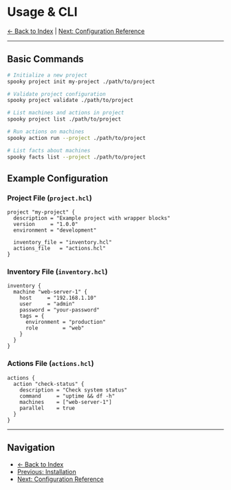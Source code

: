# Usage & CLI

[← Back to Index](index.md) | [Next: Configuration Reference](configuration.md)

---

## Basic Commands

```bash
# Initialize a new project
spooky project init my-project ./path/to/project

# Validate project configuration
spooky project validate ./path/to/project

# List machines and actions in project
spooky project list ./path/to/project

# Run actions on machines
spooky action run --project ./path/to/project

# List facts about machines
spooky facts list --project ./path/to/project
```

## Example Configuration

### Project File (`project.hcl`)
```hcl
project "my-project" {
  description = "Example project with wrapper blocks"
  version     = "1.0.0"
  environment = "development"
  
  inventory_file = "inventory.hcl"
  actions_file   = "actions.hcl"
}
```

### Inventory File (`inventory.hcl`)
```hcl
inventory {
  machine "web-server-1" {
    host     = "192.168.1.10"
    user     = "admin"
    password = "your-password"
    tags = {
      environment = "production"
      role        = "web"
    }
  }
}
```

### Actions File (`actions.hcl`)
```hcl
actions {
  action "check-status" {
    description = "Check system status"
    command     = "uptime && df -h"
    machines    = ["web-server-1"]
    parallel    = true
  }
}
```

---

## Navigation

- [← Back to Index](index.md)
- [Previous: Installation](install.md)
- [Next: Configuration Reference](configuration.md) 